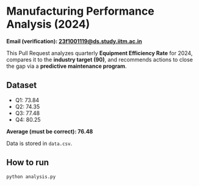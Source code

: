 # Manufacturing Performance Analysis (2024)
**Email (verification): 23f1001119@ds.study.iitm.ac.in**

This Pull Request analyzes quarterly **Equipment Efficiency Rate** for 2024, compares it to the **industry target (90)**, and recommends actions to close the gap via a **predictive maintenance program**.

## Dataset
- Q1: 73.84  
- Q2: 74.35  
- Q3: 77.48  
- Q4: 80.25  

**Average (must be correct): 76.48**

Data is stored in `data.csv`.

## How to run
```bash
python analysis.py
